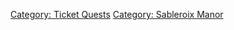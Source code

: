 [Category: Ticket Quests](Category:_Ticket_Quests "wikilink") [Category:
Sableroix Manor](Category:_Sableroix_Manor "wikilink")
